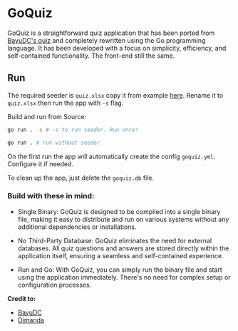 # GoQuiz
GoQuiz is a straightforward quiz application that has been ported from [BayuDC's quiz](https://github.com/bayudc/quiz) and completely rewritten using the Go programming language. It has been developed with a focus on simplicity, efficiency, and self-contained functionality. The front-end still the same.

## Run
The required seeder is `quiz.xlsx` copy it from example [here](https://raw.githubusercontent.com/9d4/goquiz/main/quiz.example.xlsx). Rename it to `quiz.xlsx` then run the app with `-s` flag.

Build and run from Source:
```bash
go run . -s # -s to run seeder. Run once!

go run . # run without seeder
```

On the first run the app will automatically create the config `goquiz.yml`. Configure it if needed.

To clean up the app, just delete the `goquiz.db` file.

### Build with these in mind:
- Single Binary: GoQuiz is designed to be compiled into a single binary file, making it easy to distribute and run on various systems without any additional dependencies or installations.

- No Third-Party Database: GoQuiz eliminates the need for external databases. All quiz questions and answers are stored directly within the application itself, ensuring a seamless and self-contained experience.

- Run and Go: With GoQuiz, you can simply run the binary file and start using the application immediately. There's no need for complex setup or configuration processes.

**Credit to:**

- [BayuDC](https://github.com/bayudc)
- [Dimanda](https://github.com/9d4)
